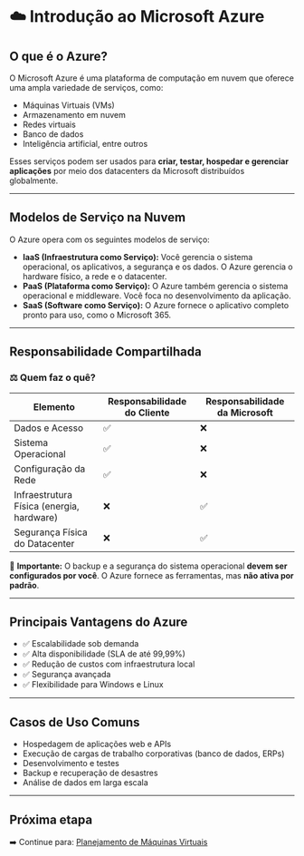 # ☁️ Introdução ao Microsoft Azure

## O que é o Azure?

O Microsoft Azure é uma plataforma de computação em nuvem que oferece uma ampla variedade de serviços, como:

- Máquinas Virtuais (VMs)
- Armazenamento em nuvem
- Redes virtuais
- Banco de dados
- Inteligência artificial, entre outros

Esses serviços podem ser usados para **criar, testar, hospedar e gerenciar aplicações** por meio dos datacenters da Microsoft distribuídos globalmente.

---

## Modelos de Serviço na Nuvem

O Azure opera com os seguintes modelos de serviço:

- **IaaS (Infraestrutura como Serviço):** Você gerencia o sistema operacional, os aplicativos, a segurança e os dados. O Azure gerencia o hardware físico, a rede e o datacenter.
- **PaaS (Plataforma como Serviço):** O Azure também gerencia o sistema operacional e middleware. Você foca no desenvolvimento da aplicação.
- **SaaS (Software como Serviço):** O Azure fornece o aplicativo completo pronto para uso, como o Microsoft 365.

---

## Responsabilidade Compartilhada

### ⚖️ Quem faz o quê?

| Elemento                         | Responsabilidade do Cliente | Responsabilidade da Microsoft |
|----------------------------------|------------------------------|-------------------------------|
| Dados e Acesso                   | ✅                            | ❌                            |
| Sistema Operacional              | ✅                            | ❌                            |
| Configuração da Rede             | ✅                            | ❌                            |
| Infraestrutura Física (energia, hardware) | ❌                          | ✅                            |
| Segurança Física do Datacenter  | ❌                            | ✅                            |

🔐 **Importante:** O backup e a segurança do sistema operacional **devem ser configurados por você**. O Azure fornece as ferramentas, mas **não ativa por padrão**.

---

## Principais Vantagens do Azure

- ✅ Escalabilidade sob demanda
- ✅ Alta disponibilidade (SLA de até 99,99%)
- ✅ Redução de custos com infraestrutura local
- ✅ Segurança avançada
- ✅ Flexibilidade para Windows e Linux

---

## Casos de Uso Comuns

- Hospedagem de aplicações web e APIs
- Execução de cargas de trabalho corporativas (banco de dados, ERPs)
- Desenvolvimento e testes
- Backup e recuperação de desastres
- Análise de dados em larga escala

---

## Próxima etapa

➡️ Continue para: [Planejamento de Máquinas Virtuais](2-planejamento-vms.md)
